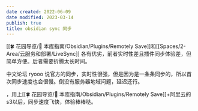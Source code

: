 ```yaml
---
date created: 2022-06-09
date modified: 2023-03-14
publish: true
title: obsidian sync 同步
---
```

[[🍀 花园导览/🧰 本库指南/Obsidian/Plugins/Remotely Save]]和[[Spaces/2-Area/云服务和部署/LiveSync]] 各有优劣，前者实时性差且插件同步体验差，但简单方便。后者需要折腾太长时间。

中文论坛 ryooo 说官方的同步，实时性很强，但是因为是一条条同步的，所以首次同步速度也会很慢。倒没有服务器地域问题，延迟还行。

，用上[[🍀 花园导览/🧰 本库指南/Obsidian/Plugins/Remotely Save]]+阿里云的s3以后，同步速度飞快，体验棒棒哒。